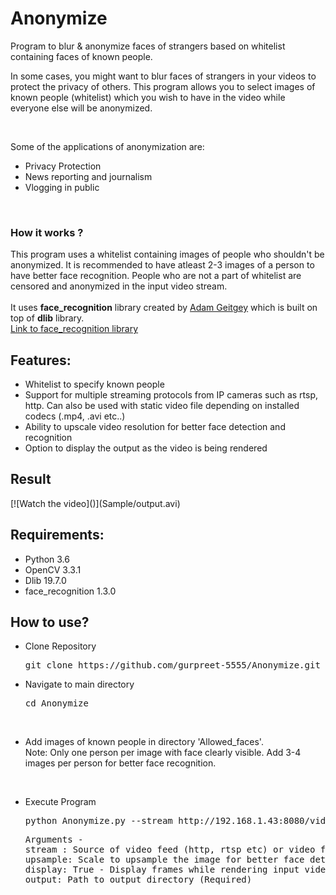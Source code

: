 # Anonymize
Program to blur &amp; anonymize faces of strangers based on whitelist containing faces of known people.

In some cases, you might want to blur faces of strangers in your videos to protect the privacy of others. This program allows you to select images of known people (whitelist) which you wish to have in the video while everyone else will be anonymized.

<br>

Some of the applications of anonymization are:<br>
<ul>
  <li>Privacy Protection</li>
  <li>News reporting and journalism</li>
  <li>Vlogging in public</li>
</ul>
  
<br>

<h3>How it works ?</h3>
This program uses a whitelist containing images of people who shouldn't be anonymized. It is recommended to have atleast 2-3 images of a person to have better face recognition. People who are not a part of whitelist are censored and anonymized in the input video stream.
<br><br>
It uses <b>face_recognition</b> library created by <a href="https://github.com/ageitgey">Adam Geitgey</a> which is built on top of <b>dlib</b> library.
<br>
<a href="https://github.com/ageitgey/face_recognition">Link to face_recognition library</a>
<br>

<h2>Features:</h2>
<ul>
  <li>Whitelist to specify known people</li>
  <li>Support for multiple streaming protocols from IP cameras such as rtsp, http. Can also be used with static video file depending on installed codecs (.mp4, .avi etc..)</li>
  <li>Ability to upscale video resolution for better face detection and recognition</li>
  <li>Option to display the output as the video is being rendered</li>
</ul>  

<h2>Result</h2>
[![Watch the video]()](Sample/output.avi)

<h2>Requirements:</h2>
<ul>
  <li>Python 3.6</li>
  <li>OpenCV 3.3.1</li>
  <li>Dlib 19.7.0</li>
  <li>face_recognition 1.3.0</li>
</ul>

<h2>How to use?</h2>
<ul>
  <li>Clone Repository</li>
  <pre>git clone https://github.com/gurpreet-5555/Anonymize.git</pre>  </ul>
<ul>  <li>Navigate to main directory</li>
  <pre>cd Anonymize</pre> </ul>
  <br>
<ul><li>Add images of known people in directory 'Allowed_faces'. <br>Note: Only one person per image with face clearly visible. Add 3-4 images per person for better face recognition.</li></ul>
<br>
<ul><li>Execute Program</li>
  <pre>python Anonymize.py --stream http://192.168.1.43:8080/video --upsample 1 --display True --output "F:\Temp"</pre>
<pre>Arguments -
stream : Source of video feed (http, rtsp etc) or video file. (Required)
upsample: Scale to upsample the image for better face detection. Note: Higher upsample size reduces rendering speed. Default value = 1 (Optional)
display: True - Display frames while rendering input video stream. Default value = False (Optional)
output: Path to output directory (Required)
</pre></ul>
